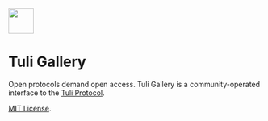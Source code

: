 <img src="https://tuli.work/logo_tuli.png" height="50" width="50">

# Tuli Gallery

Open protocols demand open access. Tuli Gallery is a community-operated interface to the [Tuli Protocol](https://tuli.ink).

[MIT License](https://github.com/Anish-Agnihotri/tuli.work/blob/master/LICENSE).
